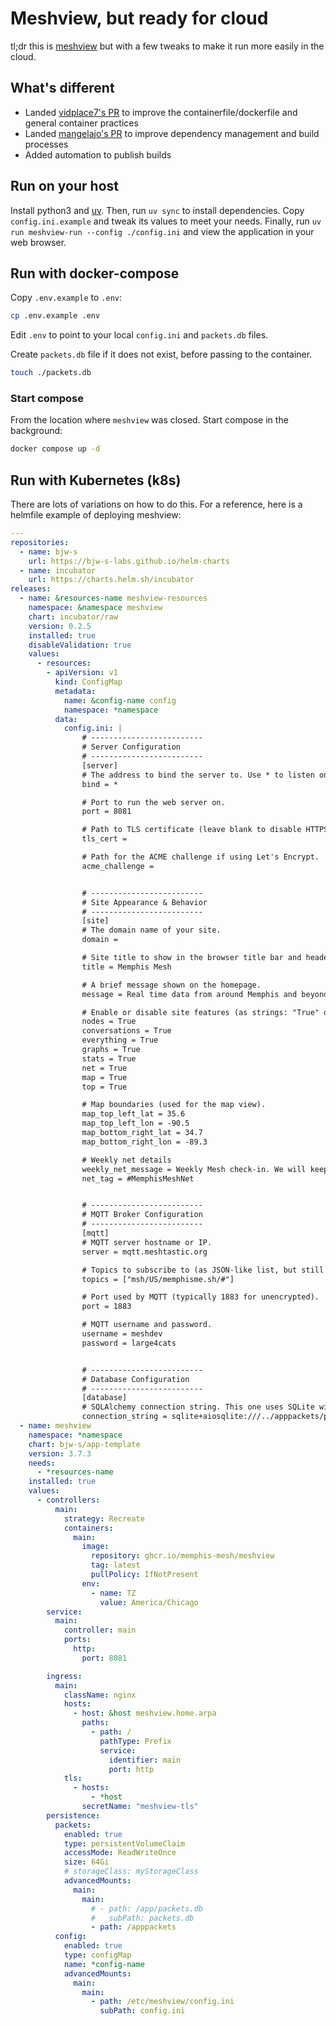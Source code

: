 # Meshview, but ready for cloud

tl;dr this is [meshview](https://github.com/pablorevilla-meshtastic/meshview) but with a few tweaks to make it run more easily in the cloud.

## What's different

- Landed [vidplace7's PR](https://github.com/pablorevilla-meshtastic/meshview/pull/25) to improve the containerfile/dockerfile and general container practices
- Landed [mangelajo's PR](https://github.com/pablorevilla-meshtastic/meshview/pull/28) to improve dependency management and build processes
- Added automation to publish builds

## Run on your host

Install python3 and [uv](https://docs.astral.sh/uv/getting-started/installation/). Then, run `uv sync` to install dependencies. Copy `config.ini.example` and tweak its values to meet your needs. Finally, run `uv run meshview-run --config ./config.ini` and view the application in your web browser.

## Run with docker-compose

Copy `.env.example` to `.env`:
```bash
cp .env.example .env
```
Edit `.env` to point to your local `config.ini` and `packets.db` files.

Create `packets.db` file if it does not exist, before passing to the container.
```bash
touch ./packets.db
```
### Start compose

From the location where `meshview` was closed.
Start compose in the background:
```bash
docker compose up -d
```

## Run with Kubernetes (k8s)

There are lots of variations on how to do this. For a reference, here is a helmfile example of deploying meshview:

```yaml
---
repositories:
  - name: bjw-s
    url: https://bjw-s-labs.github.io/helm-charts
  - name: incubator
    url: https://charts.helm.sh/incubator
releases:
  - name: &resources-name meshview-resources
    namespace: &namespace meshview
    chart: incubator/raw
    version: 0.2.5
    installed: true
    disableValidation: true
    values:
      - resources:
        - apiVersion: v1
          kind: ConfigMap
          metadata:
            name: &config-name config
            namespace: *namespace
          data:
            config.ini: |
                # -------------------------
                # Server Configuration
                # -------------------------
                [server]
                # The address to bind the server to. Use * to listen on all interfaces.
                bind = *

                # Port to run the web server on.
                port = 8081

                # Path to TLS certificate (leave blank to disable HTTPS).
                tls_cert =

                # Path for the ACME challenge if using Let's Encrypt.
                acme_challenge =


                # -------------------------
                # Site Appearance & Behavior
                # -------------------------
                [site]
                # The domain name of your site.
                domain =

                # Site title to show in the browser title bar and headers.
                title = Memphis Mesh

                # A brief message shown on the homepage.
                message = Real time data from around Memphis and beyond

                # Enable or disable site features (as strings: "True" or "False").
                nodes = True
                conversations = True
                everything = True
                graphs = True
                stats = True
                net = True
                map = True
                top = True

                # Map boundaries (used for the map view).
                map_top_left_lat = 35.6
                map_top_left_lon = -90.5
                map_bottom_right_lat = 34.7
                map_bottom_right_lon = -89.3

                # Weekly net details
                weekly_net_message = Weekly Mesh check-in. We will keep it open on every Wednesday from 5:00pm for checkins. The message format should be (LONG NAME) - (CITY YOU ARE IN) #BayMeshNet.
                net_tag = #MemphisMeshNet


                # -------------------------
                # MQTT Broker Configuration
                # -------------------------
                [mqtt]
                # MQTT server hostname or IP.
                server = mqtt.meshtastic.org

                # Topics to subscribe to (as JSON-like list, but still a string).
                topics = ["msh/US/memphisme.sh/#"]

                # Port used by MQTT (typically 1883 for unencrypted).
                port = 1883

                # MQTT username and password.
                username = meshdev
                password = large4cats


                # -------------------------
                # Database Configuration
                # -------------------------
                [database]
                # SQLAlchemy connection string. This one uses SQLite with asyncio support.
                connection_string = sqlite+aiosqlite:///../apppackets/packets.db
  - name: meshview
    namespace: *namespace
    chart: bjw-s/app-template
    version: 3.7.3
    needs:
      - *resources-name
    installed: true
    values:
      - controllers:
          main:
            strategy: Recreate
            containers:
              main:
                image:
                  repository: ghcr.io/memphis-mesh/meshview
                  tag: latest
                  pullPolicy: IfNotPresent
                env:
                  - name: TZ
                    value: America/Chicago
        service:
          main:
            controller: main
            ports:
              http:
                port: 8081

        ingress:
          main:
            className: nginx
            hosts:
              - host: &host meshview.home.arpa
                paths:
                  - path: /
                    pathType: Prefix
                    service:
                      identifier: main
                      port: http
            tls:
              - hosts:
                  - *host
                secretName: "meshview-tls"
        persistence:
          packets:
            enabled: true
            type: persistentVolumeClaim
            accessMode: ReadWriteOnce
            size: 64Gi
            # storageClass: myStorageClass
            advancedMounts:
              main:
                main:
                  # - path: /app/packets.db
                  #   subPath: packets.db
                  - path: /apppackets
          config:
            enabled: true
            type: configMap
            name: *config-name
            advancedMounts:
              main:
                main:
                  - path: /etc/meshview/config.ini
                    subPath: config.ini

```
